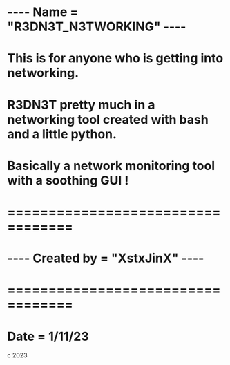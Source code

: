 # ---- Name = "R3DN3T_N3TWORKING" ----

# This is for anyone who is getting into networking. 
# R3DN3T pretty much in a networking tool created with bash and a little python.
# Basically a network monitoring tool with a soothing GUI !

# ==================================
# ----  Created by = "XstxJinX"  ----
# ==================================
# Date =  1/11/23
c 2023

